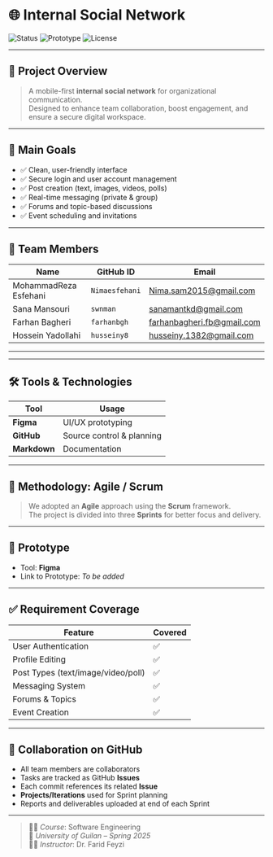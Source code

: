 
# 🌐 Internal Social Network

![Status](https://img.shields.io/badge/Status-Active-brightgreen)
![Prototype](https://img.shields.io/badge/Prototype-Figma-blue)
![License](https://img.shields.io/badge/License-Academic-white?style=flat&logoColor=blue)

---

## 🧾 Project Overview

> A mobile-first **internal social network** for organizational communication.  
> Designed to enhance team collaboration, boost engagement, and ensure a secure digital workspace.

---

## 🎯 Main Goals

- ✅ Clean, user-friendly interface
- ✅ Secure login and user account management
- ✅ Post creation (text, images, videos, polls)
- ✅ Real-time messaging (private & group)
- ✅ Forums and topic-based discussions
- ✅ Event scheduling and invitations

---

## 👥 Team Members

| Name             | GitHub ID          | Email                        |
|------------------|--------------------|------------------------------|
|   MohammadReza Esfehani   | `Nimaesfehani`         | Nima.sam2015@gmail.com      |
|   Sana Mansouri   | `swnman`   | sanamantkd@gmail.com        |
|   Farhan Bagheri   | `farhanbgh` | farhanbagheri.fb@gmail.com    |
|   Hossein Yadollahi   | `husseiny8`         | husseiny.1382@gmail.com      |

---


---

## 🛠 Tools & Technologies

| Tool     | Usage                      |
|----------|----------------------------|
| **Figma**    | UI/UX prototyping         |
| **GitHub**   | Source control & planning |
| **Markdown** | Documentation             |

---

## 📐 Methodology: Agile / Scrum

> We adopted an **Agile** approach using the **Scrum** framework.  
> The project is divided into three **Sprints** for better focus and delivery.


---

## 🧪 Prototype

- Tool: **Figma**
- Link to Prototype: _To be added_

---

## ✅ Requirement Coverage

| Feature               | Covered |
|------------------------|---------|
| User Authentication    | ✅      |
| Profile Editing        | ✅      |
| Post Types (text/image/video/poll) | ✅ |
| Messaging System       | ✅      |
| Forums & Topics        | ✅      |
| Event Creation         | ✅      |

---

## 📎 Collaboration on GitHub

- All team members are collaborators
- Tasks are tracked as GitHub **Issues**
- Each commit references its related **Issue**
- **Projects/Iterations** used for Sprint planning
- Reports and deliverables uploaded at end of each Sprint

---

> 🧑‍🏫 _Course_: Software Engineering  
> 🏫 _University of Guilan – Spring 2025_  
> 👨‍🏫 _Instructor_: Dr. Farid Feyzi  

